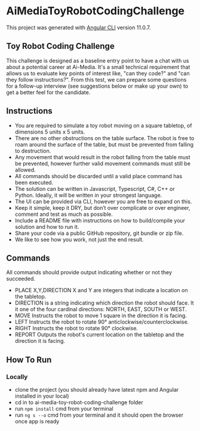 # AiMediaToyRobotCodingChallenge

This project was generated with [Angular CLI](https://github.com/angular/angular-cli) version 11.0.7.

## Toy Robot Coding Challenge

This challenge is designed as a baseline entry point to have a chat with us about a potential career at Ai-Media. It's a small technical requirement that allows us to evaluate key points of interest like, "can they code?" and "can they follow instructions?". From this test, we can prepare some questions for a follow-up interview (see suggestions below or make up your own) to get a better feel for the candidate.

## Instructions

* You are required to simulate a toy robot moving on a square tabletop, of dimensions 5 units x 5 units.
* There are no other obstructions on the table surface. The robot is free to roam around the surface of the table, but must be prevented from falling to destruction.
* Any movement that would result in the robot falling from the table must be prevented, however further valid movement commands must still be allowed.
* All commands should be discarded until a valid place command has been executed.
* The solution can be written in Javascript, Typescript, C#, C++ or Python. Ideally, it will be written in your strongest language.
* The UI can be provided via CLI, however you are free to expand on this.
* Keep it simple, keep it DRY, but don’t over complicate or over engineer, comment and test as much as possible.
* Include a README file with instructions on how to build/compile your solution and how to run it.
* Share your code via a public GitHub repository, git bundle or zip file.
* We like to see how you work, not just the end result.

## Commands

All commands should provide output indicating whether or not they succeeded.

* PLACE X,Y,DIRECTION
  X and Y are integers that indicate a location on the tabletop.
* DIRECTION
  is a string indicating which direction the robot should face. It it one of the four cardinal directions: NORTH, EAST, SOUTH or WEST.
* MOVE
  Instructs the robot to move 1 square in the direction it is facing.
* LEFT
  Instructs the robot to rotate 90° anticlockwise/counterclockwise.
* RIGHT
  Instructs the robot to rotate 90° clockwise.
* REPORT
  Outputs the robot's current location on the tabletop and the direction it is facing.

## How To Run
### Locally
* clone the project (you should already have latest npm and Angular installed in your local)
* cd in to ai-media-toy-robot-coding-challenge folder
* run `npm install` cmd from your terminal
* run `ng s --o` cmd from your terminal and it should open the browser once app is ready
